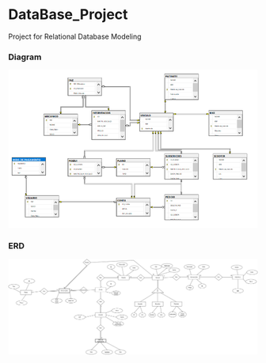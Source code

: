 # DataBase_Project
Project for Relational Database Modeling 

### Diagram
![SQL Server Diagram](/MyTransport_SQLServer_Diagram.jpg)


### ERD
![Entity-relation diagram](/projetoBD_DER_2.jpg)

